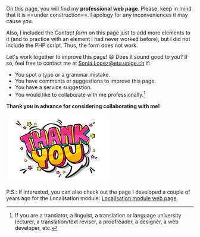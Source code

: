 On this page, you will find my **professional web page**. Please, keep in mind that it is ==under construction==. I apology for any inconveniences it may cause you.

Also, I included the *Contact form* on this page just to add more elements to it (and to practice with an element I had never worked before), but I did not include the PHP script. Thus, the form does not work. 

Let's work together to improve this page! :smile: Does it sound good to you? If so, feel free to contact me at [Sonia.Lopez@etu.unige.ch](sonia.lopez@etu.unige.ch) if:
- You spot a typo or a grammar mistake.
- You have comments or suggestions to improve this page.
- You have a service suggestion.
- You would like to collaborate with me professionally.[^1]

**Thank you in advance for considering collaborating with me!** 

![Thank you](img/ThankYou.jpg)

P.S.: If interested, you can also check out the page I developed a couple of years ago for the Localisation module: [Localisation module web page](https://2020sonialopez.wixsite.com/localisation-2020).


[^1]: If you are a translator, a linguist, a translation or language university lecturer, a translation/text reviser, a proofreader, a designer, a web developer, etc.  